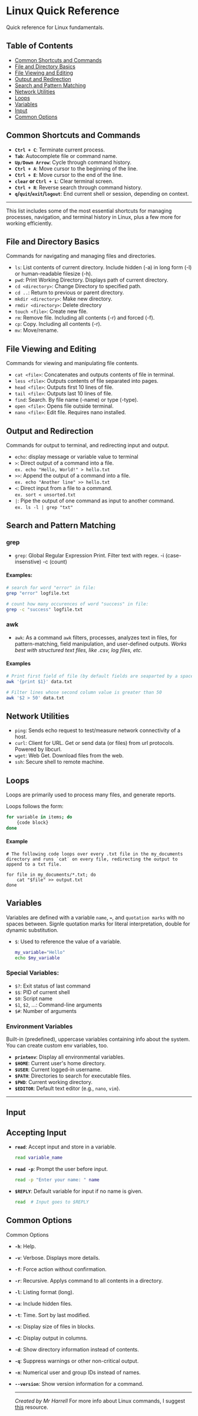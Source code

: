 # **Linux Quick Reference**

Quick reference for Linux fundamentals.

## Table of Contents
- [Common Shortcuts and Commands](#common-shortcuts-and-commands)
- [File and Directory Basics](#file-and-directory-basics)
- [File Viewing and Editing](#file-viewing-and-editing)
- [Output and Redirection](#output-and-redirection)
- [Search and Pattern Matching](#search-and-pattern-matching)
- [Network Utilities](#network-utilities)
- [Loops](#loops)
- [Variables](#variables)
- [Input](#input)
- [Common Options](#common-options)


## Common Shortcuts and Commands

- **`Ctrl + C`**: Terminate current process.  
- **`Tab`**: Autocomplete file or command name.  
- **`Up/Down Arrow`**: Cycle through command history.  
- **`Ctrl + A`**: Move cursor to the beginning of the line.  
- **`Ctrl + E`**: Move cursor to the end of the line.  
- **`clear` or `Ctrl + L`**: Clear terminal screen.
- **`Ctrl + R`**: Reverse search through command history.  
- **`q`/`quit`/`exit`/`logout`**: End current shell or session, depending on context.

---

This list includes some of the most essential shortcuts for managing processes, navigation, and terminal history in Linux, plus a few more for working efficiently.

## File and Directory Basics

Commands for navigating and managing files and directories.

- `ls`: List contents of current directory. Include hidden (-a) in long form (-l) or human-readable filesize (-h).
- `pwd`: Print Working Directory. Displays path of current directory.  
- `cd <directory>`: Change Directory to specified path.  
- `cd ..`: Return to previous or parent directory.  
- `mkdir <directory>`: Make new directory.
- `rmdir <directory>`: Delete directory
- `touch <file>`: Create new file.
- `rm`: Remove file. Including all contents (-r) and forced (-f).
- `cp`: Copy. Including all contents (-r).
- `mv`: Move/rename.  

## File Viewing and Editing

Commands for viewing and manipulating file contents.

- `cat <file>`: Concatenates and outputs contents of file in terminal.  
- `less <file>`: Outputs contents of file separated into pages.  
- `head <file>`: Outputs first 10 lines of file.
- `tail <file>`: Outputs last 10 lines of file.
- `find`: Search. By file name (-name) or type (-type).
- `open <file>`: Opens file outside terminal.
- `nano <file>`: Edit file. Requires nano installed.

## Output and Redirection

Commands for output to terminal, and redirecting input and output.

- `echo`: display message or variable value to terminal 
- `>`: Direct output of a command into a file.  
  ```ex. echo "Hello, World!" > hello.txt```
- `>>`: Append the output of a command into a file.  
  ```ex. echo "Another line" >> hello.txt```
- `<`: Direct input from a file to a command.  
  ```ex. sort < unsorted.txt```
- `|`: Pipe the output of one command as input to another command.  
  ```ex. ls -l | grep "txt"```

## Search and Pattern Matching

### grep
- `grep`: Global Regular Expression Print. Filter text with regex. -i (case-insenstive) -c (count)
  
#### Examples:
```bash
# search for word "error" in file:
grep "error" logfile.txt

# count how many occurences of word "success" in file:
grep -c "success" logfile.txt
```

### awk
- `awk`: As a command `awk` filters, processes, analyzes text in files, for pattern-matching, field manipulation, and user-defined outputs.
*Works best with structured text files, like .csv, log files, etc.*
#### Examples
```bash
# Print first field of file (by default fields are seaparted by a space): 
awk '{print $1}' data.txt

# Filter lines whose second column value is greater than 50 
awk '$2 > 50' data.txt
```

## Network Utilities 

- `ping`: Sends echo request to test/measure network connectivity of a host.
- `curl`: Client for URL. Get or send data (or files) from url protocols. Powered by libcurl.
- `wget`: Web Get. Download files from the web.
- `ssh`: Secure shell to remote machine.

## Loops 

Loops are primarily used to process many files, and generate reports. 

Loops follows the form:
```bash
for variable in items; do
    {code block}
done
```
#### Example
```
# The following code loops over every .txt file in the my_documents directory and runs `cat` on every file, redirecting the output to append to a txt file.

for file in my_documents/*.txt; do
    cat "$file" >> output.txt
done
```

## Variables

Variables are defined with a variable `name`, `=`, and `quotation marks` with no spaces between. Signle quotation marks for literal interpretation, double for dynamic substitution. 

- `$`: Used to reference the value of a variable.

  ```bash
  my_variable="Hello"
  echo $my_variable
  ```

### Special Variables:

- `$?`: Exit status of last command
- `$$`: PID of current shell
- `$0`: Script name
- `$1`, `$2`, ...: Command-line arguments
- `$#`: Number of arguments

### Environment Variables

Built-in (predefined), uppercase variables containing info about the system. You can create custom env variables, too. 

- **`printenv`**: Display all environmental variables. 
- **`$HOME`**: Current user's home directory.
- **`$USER`**: Current logged-in username.
- **`$PATH`**: Directories to search for executable files.
- **`$PWD`**: Current working directory.
- **`$EDITOR`**: Default text editor (e.g., `nano`, `vim`).

---

## Input

## Accepting Input

- **`read`**: Accept input and store in a variable.  
  ```bash
  read variable_name
  ```

- **`read -p`**: Prompt the user before input.  
  ```bash
  read -p "Enter your name: " name
  ```

- **`$REPLY`**: Default variable for input if no name is given.  
  ```bash
  read  # Input goes to $REPLY
  ```

## Common Options 

Common Options

- **`-h`**: Help.
- **`-v`**: Verbose. Displays more details.
- **`-f`**: Force action without confirmation.
- **`-r`**: Recursive. Applys command to all contents in a directory.
- **`-l`**: Listing format (long).
- **`-a`**: Include hidden files.
- **`-t`**: Time. Sort by last modified. 
- **`-s`**: Display size of files in blocks.
- **`-C`**: Display output in columns.
- **`-d`**: Show directory information instead of contents.
- **`-q`**: Suppress warnings or other non-critical output.
- **`-n`**: Numerical user and group IDs instead of names.
- **`--version`**: Show version information for a command.

  ----

  *Created by Mr Harrell*  For more info about Linux commands, I suggest [this](https://ss64.com/bash/) resource.
